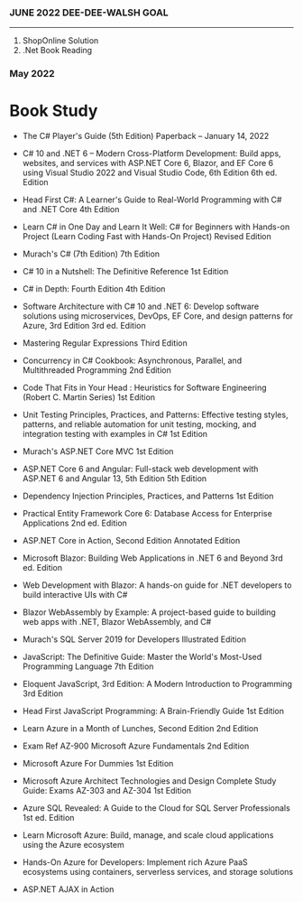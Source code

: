 ### JUNE 2022  DEE-DEE-WALSH GOAL
---
1. ShopOnline Solution
2. .Net Book Reading


### May 2022
# Book Study
- The C# Player's Guide (5th Edition) Paperback – January 14, 2022
- C# 10 and .NET 6 – Modern Cross-Platform Development: Build apps, websites, and services with ASP.NET Core 6, Blazor, and EF Core 6 using Visual Studio 2022 and Visual Studio Code, 6th Edition 6th ed. Edition
- Head First C#: A Learner's Guide to Real-World Programming with C# and .NET Core 4th Edition
- Learn C# in One Day and Learn It Well: C# for Beginners with Hands-on Project (Learn Coding Fast with Hands-On Project) Revised Edition
- Murach's C# (7th Edition) 7th Edition
- C# 10 in a Nutshell: The Definitive Reference 1st Edition
- C# in Depth: Fourth Edition 4th Edition
- Software Architecture with C# 10 and .NET 6: Develop software solutions using microservices, DevOps, EF Core, and design patterns for Azure, 3rd Edition 3rd ed. Edition
- Mastering Regular Expressions Third Edition
- Concurrency in C# Cookbook: Asynchronous, Parallel, and Multithreaded Programming 2nd Edition
- Code That Fits in Your Head : Heuristics for Software Engineering (Robert C. Martin Series) 1st Edition
- Unit Testing Principles, Practices, and Patterns: Effective testing styles, patterns, and reliable automation for unit testing, mocking, and integration testing with examples in C# 1st Edition


- Murach's ASP.NET Core MVC 1st Edition
- ASP.NET Core 6 and Angular: Full-stack web development with ASP.NET 6 and Angular 13, 5th Edition 5th Edition
- Dependency Injection Principles, Practices, and Patterns 1st Edition
- Practical Entity Framework Core 6: Database Access for Enterprise Applications 2nd ed. Edition
- ASP.NET Core in Action, Second Edition Annotated Edition
- Microsoft Blazor: Building Web Applications in .NET 6 and Beyond 3rd ed. Edition
- Web Development with Blazor: A hands-on guide for .NET developers to build interactive UIs with C#
- Blazor WebAssembly by Example: A project-based guide to building web apps with .NET, Blazor WebAssembly, and C#
- Murach's SQL Server 2019 for Developers Illustrated Edition


- JavaScript: The Definitive Guide: Master the World's Most-Used Programming Language 7th Edition
- Eloquent JavaScript, 3rd Edition: A Modern Introduction to Programming 3rd Edition
- Head First JavaScript Programming: A Brain-Friendly Guide 1st Edition


- Learn Azure in a Month of Lunches, Second Edition 2nd Edition
- Exam Ref AZ-900 Microsoft Azure Fundamentals 2nd Edition
- Microsoft Azure For Dummies 1st Edition
- Microsoft Azure Architect Technologies and Design Complete Study Guide: Exams AZ-303 and AZ-304 1st Edition
- Azure SQL Revealed: A Guide to the Cloud for SQL Server Professionals 1st ed. Edition
- Learn Microsoft Azure: Build, manage, and scale cloud applications using the Azure ecosystem
- Hands-On Azure for Developers: Implement rich Azure PaaS ecosystems using containers, serverless services, and storage solutions
- ASP.NET AJAX in Action
